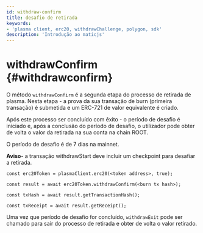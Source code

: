 ```yaml
---
id: withdraw-confirm
title: desafio de retirada
keywords:
- 'plasma client, erc20, withdrawChallenge, polygon, sdk'
description: 'Introdução ao maticjs'
---
```


# withdrawConfirm {#withdrawconfirm}

O método `withdrawConfirm` é a segunda etapa do processo de retirada de plasma. Nesta etapa - a prova da sua transação de burn (primeira transação) é submetida e um ERC-721 de valor equivalente é criado.

Após este processo ser concluído com êxito - o período de desafio é iniciado e, após a conclusão do período de desafio, o utilizador pode obter de volta o valor da retirada na sua conta na chain ROOT.

O período de desafio é de 7 dias na mainnet.

**Aviso**- a transação withdrawStart deve incluir um checkpoint para desafiar a retirada.

```
const erc20Token = plasmaClient.erc20(<token address>, true);

const result = await erc20Token.withdrawConfirm(<burn tx hash>);

const txHash = await result.getTransactionHash();

const txReceipt = await result.getReceipt();

```

Uma vez que período de desafio for concluído, `withdrawExit` pode ser chamado para sair do processo de retirada e obter de volta o valor retirado.
